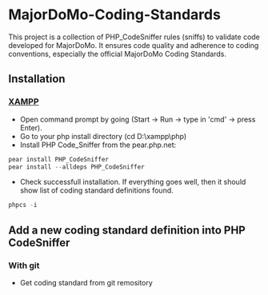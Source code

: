# MajorDoMo-Coding-Standards
This project is a collection of PHP_CodeSniffer rules (sniffs) to validate code developed for MajorDoMo. It ensures code quality and adherence to coding conventions, especially the official MajorDoMo Coding Standards.

## Installation
### [XAMPP](https://www.apachefriends.org)
* Open command prompt by going (Start -> Run -> type in 'cmd' -> press Enter).
* Go to your php install directory (cd D:\xampp\php)
* Install PHP Code_Sniffer from the pear.php.net:
```powershell
pear install PHP_CodeSniffer
pear install --alldeps PHP_CodeSniffer
```
* Check successfull installation. If everything goes well, then it should show list of coding standard definitions found.
```powershell
phpcs -i 
```

## Add a new coding standard definition into PHP CodeSniffer
### With git
* Get coding standard from git remository
```bash

```
